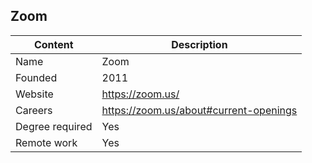 ## Zoom

| Content         | Description                             |
| --------------- | ----------------------------------------|
| Name            | Zoom   			                        |
| Founded         | 2011                                    |
| Website         | https://zoom.us/                        |
| Careers         | https://zoom.us/about#current-openings  |
| Degree required | Yes                                     |
| Remote work     | Yes                                     |
